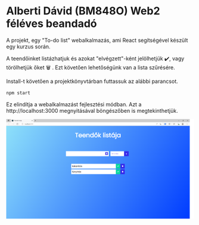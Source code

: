 # Alberti Dávid (BM848O) Web2 féléves beandadó

A projekt, egy "To-do list" webalkalmazás, ami React segítségével készült egy kurzus során.

A teendőinket listázhatjuk és azokat "elvégzett"-ként jelölhetjük :heavy_check_mark:, vagy törölhetjük őket :wastebasket:	.
Ezt követően lehetőségünk van a lista szűrésére.

Install-t követően a projektkönyvtárban futtassuk az alábbi parancsot.

```bash
npm start
```

Ez elindítja a webalkalmazást fejlesztési módban.
Azt a http://localhost:3000 megnyitásával böngészőben is megtekinthetjük.

![alt text](https://github.com/4lbertiD/todo/blob/master/web.png)


